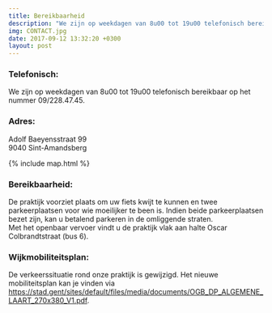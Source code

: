 ```yaml
---
title: Bereikbaarheid
description: "We zijn op weekdagen van 8u00 tot 19u00 telefonisch bereikbaar op het nummer 09/228.47.45 .."
img: CONTACT.jpg
date: 2017-09-12 13:32:20 +0300
layout: post
---
```


### Telefonisch:
We zijn op weekdagen van 8u00 tot 19u00 telefonisch bereikbaar op het nummer 09/228.47.45.

### Adres:

Adolf Baeyensstraat 99 <br>
9040 Sint-Amandsberg

{% include map.html %}

### Bereikbaarheid:
De praktijk voorziet plaats om uw fiets kwijt te kunnen en twee parkeerplaatsen voor wie moeilijker te been is. Indien beide parkeerplaatsen bezet zijn, kan u betalend parkeren in de omliggende straten. <br>
Met het openbaar vervoer vindt u de praktijk vlak aan halte Oscar Colbrandtstraat (bus 6). <br>

### Wijkmobiliteitsplan:
De verkeerssituatie rond onze praktijk is gewijzigd. Het nieuwe mobiliteitsplan kan je vinden via https://stad.gent/sites/default/files/media/documents/OGB_DP_ALGEMENE_LAART_270x380_V1.pdf. 

